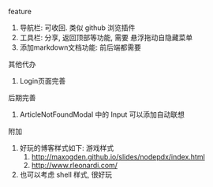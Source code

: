 feature
1. 导航栏: 可收回. 类似 github 浏览插件
2. 工具栏: 分享, 返回顶部等功能, 需要 悬浮拖动自隐藏菜单
3. 添加markdown文档功能: 前后端都需要

其他代办
1. Login页面完善

后期完善
1. ArticleNotFoundModal 中的 Input 可以添加自动联想


附加
1. 好玩的博客样式如下: 游戏样式
   1. http://maxogden.github.io/slides/nodepdx/index.html
   2. http://www.rleonardi.com/
2. 也可以考虑 shell 样式, 很好玩
